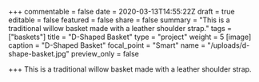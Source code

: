 +++
commentable = false
date = 2020-03-13T14:55:22Z
draft = true
editable = false
featured = false
share = false
summary = "This is a traditional willow basket made with a leather shoulder strap."
tags = ["baskets"]
title = "D-Shaped Basket"
type = "project"
weight = 5
[image]
caption = "D-Shaped Basket"
focal_point = "Smart"
name = "/uploads/d-shape-basket.jpg"
preview_only = false

+++
This is a traditional willow basket made with a leather shoulder strap.